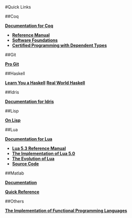 #Quick Links

##Coq

[**Documentation for Coq**](https://coq.inria.fr/documentation)
  * [**Reference Manual**](https://coq.inria.fr/distrib/current/refman/)
  * [**Software Foundations**](http://www.cis.upenn.edu/~bcpierce/sf/current/index.html)
  * [**Certified Programming with Dependent Types**](http://adam.chlipala.net/cpdt/)

##Git

[**Pro Git**](http://git-scm.com/book/en/v2)

##Haskell

[**Learn You a Haskell**](http://learnyouahaskell.com/chapters)
[**Real World Haskell**](http://book.realworldhaskell.org/)

##Idris

[**Documentation for Idris**](http://www.idris-lang.org/documentation/)

##Lisp

[**On Lisp**](http://dunsmor.com/lisp/onlisp/onlisp.html)

##Lua

[**Documentation for Lua**](http://www.lua.org/docs.html)
  * [**Lua 5.3 Reference Manual**](http://www.lua.org/manual/5.3/)
  * [**The Implementation of Lua 5.0**](http://www.lua.org/doc/jucs05.pdf)
  * [**The Evolution of Lua**](http://www.lua.org/doc/hopl.pdf)
  * [**Source Code**](http://www.lua.org/source/5.3/)

##Matlab

[**Documentation**](http://www.mathworks.com/help/matlab/index.html)

[**Quick Reference**](http://www.cs.cmu.edu/~tom/10601_fall2012/recitations/matlab_quickref.pdf)

##Others

[**The Implementation of Functional Programming Languages**](http://research.microsoft.com/en-us/um/people/simonpj/papers/slpj-book-1987/)

